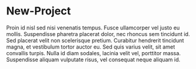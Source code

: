 New-Project
===========

Proin id nisl sed nisi venenatis tempus. Fusce ullamcorper vel justo eu mollis. Suspendisse pharetra placerat dolor, nec rhoncus sem tincidunt id. Sed placerat velit non scelerisque pretium. Curabitur hendrerit tincidunt magna, et vestibulum tortor auctor eu. Sed quis varius velit, sit amet convallis turpis. Nulla id diam sodales, lacinia velit vel, porttitor massa. Suspendisse aliquam vulputate risus, vel consequat neque aliquam id.

